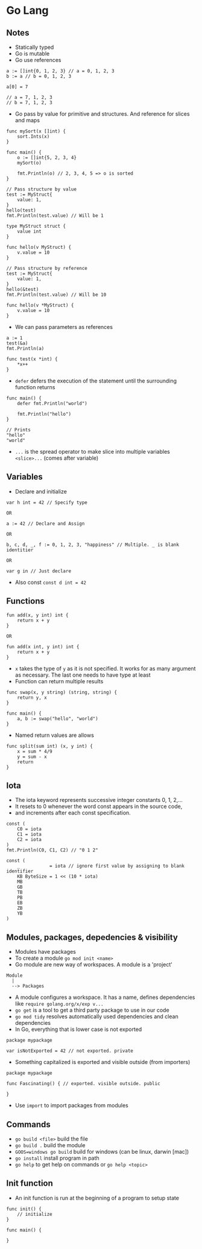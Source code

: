 # Go Lang

## Notes
* Statically typed
* Go is mutable
* Go use references
```
a := []int{0, 1, 2, 3} // a = 0, 1, 2, 3
b := a // b = 0, 1, 2, 3

a[0] = 7

// a = 7, 1, 2, 3
// b = 7, 1, 2, 3
```
* Go pass by value for primitive and structures. And reference for slices and maps
```
func mySort(x []int) {
	sort.Ints(x)
}

func main() {
	o := []int{5, 2, 3, 4}
	mySort(o)

	fmt.Println(o) // 2, 3, 4, 5 => o is sorted
}

// Pass structure by value
test := MyStruct{
	value: 1,
}
hello(test)
fmt.Println(test.value) // Will be 1

type MyStruct struct {
	value int
}

func hello(v MyStruct) {
	v.value = 10
}

// Pass structure by reference
test := MyStruct{
	value: 1,
}
hello(&test)
fmt.Println(test.value) // Will be 10

func hello(v *MyStruct) {
	v.value = 10
}
```
* We can pass parameters as references
```
a := 1
test(&a)
fmt.Println(a)

func test(x *int) {
	*x++
}
```
* `defer` defers the execution of the statement until the surrounding function returns
```
func main() {
	defer fmt.Println("world")

	fmt.Println("hello")
}

// Prints
"hello"
"world"
```
* `...` is the spread operator to make slice into multiple variables `<slice>...` (comes after variable)

## Variables
* Declare and initialize
```
var h int = 42 // Specify type

OR

a := 42 // Declare and Assign 

OR 

b, c, d, _, f := 0, 1, 2, 3, "happiness" // Multiple. _ is blank identitier

OR

var g in // Just declare
```
* Also const `const d int = 42`

## Functions
```
fun add(x, y int) int {
    return x + y
}

OR

fun add(x int, y int) int {
    return x + y
}
```
* `x` takes the type of `y` as it is not specified. It works for as many argument as necessary. The last one needs to have type at least
* Function can return multiple results
```
func swap(x, y string) (string, string) {
    return y, x
}

func main() {
    a, b := swap("hello", "world")
}
```
* Named return values are allows
```
func split(sum int) (x, y int) {
    x = sum * 4/9
    y = sum - x
    return
}
```

## Iota
* The iota keyword represents successive integer constants 0, 1, 2,…
* It resets to 0 whenever the word const appears in the source code,
* and increments after each const specification.
```
const (
	C0 = iota
	C1 = iota
	C2 = iota
)
fmt.Println(C0, C1, C2) // "0 1 2"

const (
    _           = iota // ignore first value by assigning to blank identifier
    KB ByteSize = 1 << (10 * iota)
    MB
    GB
    TB
    PB
    EB
    ZB
    YB
)
```

## Modules, packages, depedencies & visibility
* Modules have packages
* To create a module `go mod init <name>`
* Go module are new way of workspaces. A module is a 'project'
```
Module
  |
  --> Packages
```
* A module configures a workspace. It has a name, defines dependencies like `require golang.org/x/exp v...`
* `go get` is a tool to get a third party package to use in our code
* `go mod tidy` resolves automatically used dependencies and clean dependencies
* In Go, everything that is lower case is not exported
```
package mypackage

var isNotExported = 42 // not exported. private
```
* Something capitalized is exported and visible outside (from importers)
```
package mypackage

func Fascinating() { // exported. visible outside. public

}
```
* Use `import` to import packages from modules

## Commands
* `go build <file>` build the file
* `go build .` build the module
* `GOOS=windows go build` build for windows (can be linux, darwin [mac])
* `go install` install program in path
* `go help` to get help on commands or `go help <topic>`

## Init function
* An init function is run at the beginning of a program to setup state
```
func init() {
    // initialize
}

func main() {

}
```
